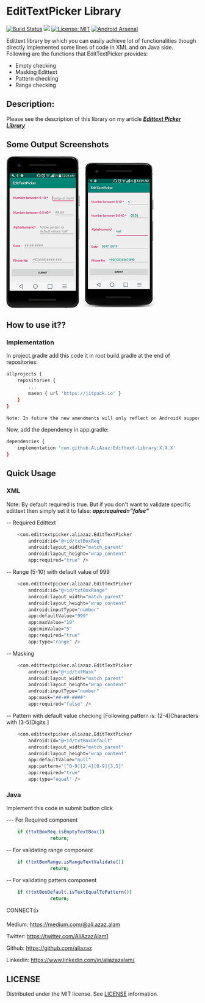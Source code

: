 # EditTextPicker Library

[![Build Status](https://travis-ci.org/AliAzaz/Edittext-Library.svg?branch=master)](https://travis-ci.org/AliAzaz/Edittext-Library) [![](https://jitpack.io/v/AliAzaz/Edittext-Library.svg)](https://jitpack.io/#AliAzaz/Edittext-Library) [![License: MIT](https://img.shields.io/badge/License-MIT-brightgreen.svg)](https://opensource.org/licenses/MIT) [![Android Arsenal](https://img.shields.io/badge/Android%20Arsenal-EditTextPicker-brightgreen.svg?style=flat)](https://android-arsenal.com/details/1/7671)

Edittext library by which you can easily achieve lot of functionalities though directly implemented some lines of code in XML and on Java side.
Following are the functions that EditTextPicker provides:

  - Empty checking
  - Masking Edittext
  - Pattern checking
  - Range checking

## Description:
Please see the description of this library on my article ***[Edittext Picker Library](https://medium.com/@ali.azaz.alam/edittext-picker-library-4c71ae7d7863)***

## Some Output Screenshots

<img alt="Pic-1" src="https://github.com/AliAzaz/Edittext-Library/blob/master/demo/pic1.png"/> <img alt="Pic-2" src="https://github.com/AliAzaz/Edittext-Library/blob/master/demo/pic2.png"/>

## How to use it??

### Implementation 
In project.gradle add this code it in root build.gradle at the end of repositories:
```sh
allprojects {
	repositories {
		...
		maven { url 'https://jitpack.io' }
	}
}
```
```sh
Note: In future the new amendments will only reflect on AndroidX support
```

Now, add the dependency in app.gradle:
```sh
dependencies {
    implementation 'com.github.AliAzaz:Edittext-Library:X.X.X'
}
```

## Quick Usage

### XML
Note: By default required is true. But if you don't want to validate specific edittext then simply set it to false: 
***app:required="false"***

-- Required Edittext
```sh
    <com.edittextpicker.aliazaz.EditTextPicker
        android:id="@+id/txtBoxReq"
        android:layout_width="match_parent"
        android:layout_height="wrap_content"
        app:required="true" />
```

-- Range (5-10) with default value of 999
```sh
    <com.edittextpicker.aliazaz.EditTextPicker
        android:id="@+id/txtBoxRange"
        android:layout_width="match_parent"
        android:layout_height="wrap_content"
        android:inputType="number"
        app:defaultValue="999"
        app:maxValue="10"
        app:minValue="5"
        app:required="true"
        app:type="range" />
```

-- Masking
```sh
    <com.edittextpicker.aliazaz.EditTextPicker
        android:id="@+id/txtMask"
        android:layout_width="match_parent"
        android:layout_height="wrap_content"
        android:inputType="number"
        app:mask="##-##-####"
        app:required="false" />
```

-- Pattern with default value checking [Following pattern is: (2-4)Characters with (3-5)Digits ]
```sh
    <com.edittextpicker.aliazaz.EditTextPicker
        android:id="@+id/txtBoxDefault"
        android:layout_width="match_parent"
        android:layout_height="wrap_content"
        app:defaultValue="null"
        app:pattern="[^0-9]{2,4}[0-9]{3,5}"
        app:required="true"
        app:type="equal" />
```

### Java
Implement this code in submit button click

--- For Required component
```sh
    if (!txtBoxReq.isEmptyTextBox())
                return;
```

-- For validating range component
```sh
    if (!txtBoxRange.isRangeTextValidate())
                return;
```

-- For validating pattern component
```sh
    if (!txtBoxDefault.isTextEqualToPattern())
                return;
```


CONNECT👍

Medium: https://medium.com/@ali.azaz.alam

Twitter: https://twitter.com/AliAzazAlam1

Github: https://github.com/aliazaz

LinkedIn: https://www.linkedin.com/in/aliazazalam/


## LICENSE
Distributed under the MIT license. See [LICENSE](https://github.com/AliAzaz/Edittext-Library/blob/master/LICENSE) information.
